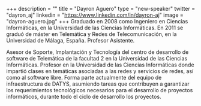 +++
description = ""
title = "Dayron Aguero"
type = "new-speaker"
twitter = "dayron_aj"
linkedin = "https://www.linkedin.com/in/dayron-aj"
image = "dayron-aguero.jpg"
+++
Graduado en 2008 como Ingeniero en Ciencias Informáticas, en la Universidad de las Ciencias Informáticas. 
En 2011 se graduó de máster en Telemática y Redes de Telecomunicación, en la Universidad de Málaga, España. 
Profesor Asistente.

Asesor de Soporte, Implantación y Tecnología del centro de desarrollo de software de Telemática de la facultad 
2 en la Universidad de las Ciencias Informáticas. Profesor en la Universidad de las Ciencias Informáticas donde 
impartió clases en temáticas asociadas a las redes y servicios de redes, así como al software libre. Forma parte 
actualmente del equipo de infraestructura de DATYS, asumiendo tareas que contribuyen a garantizar los 
requerimientos tecnológicos necesarios para el desarrollo de proyectos informáticos, durante todo el ciclo de 
desarrollo los proyectos.